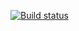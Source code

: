 [![Build status](https://ci.appveyor.com/api/projects/status/ag1dt6yydaf25p0u?svg=true)](https://ci.appveyor.com/project/Slava88-29/carddelivery)